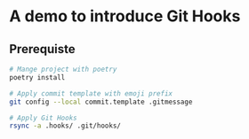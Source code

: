 # A demo to introduce Git Hooks

## Prerequiste

``` bash
# Mange project with poetry
poetry install

# Apply commit template with emoji prefix
git config --local commit.template .gitmessage

# Apply Git Hooks
rsync -a .hooks/ .git/hooks/
```

